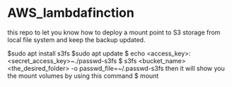 # AWS_lambdafinction
this repo to let you know how to deploy a mount point to S3 storage from local file system and keep the backup updated.

$sudo apt install s3fs
$sudo apt update
$ echo <access_key>:<secret_access_key>~./passwd-s3fs
$ s3fs <bucket_name> <the_desired_folder> -o passwd_file=~/.passwd-s3fs
then it will show you the mount volumes by using this command
$ mount
